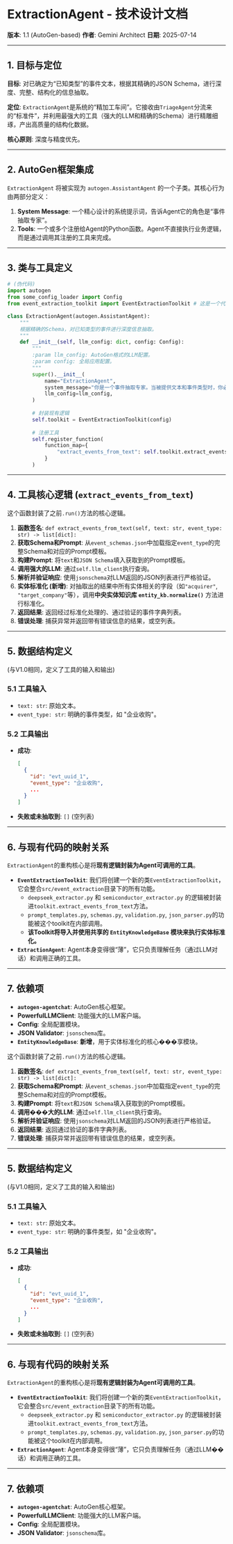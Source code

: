 # ExtractionAgent - 技术设计文档

**版本**: 1.1 (AutoGen-based)
**作者**: Gemini Architect
**日期**: 2025-07-14

---

## 1. 目标与定位

**目标**: 对已确定为“已知类型”的事件文本，根据其精确的JSON Schema，进行深度、完整、结构化的信息抽取。

**定位**: `ExtractionAgent`是系统的“精加工车间”。它接收由`TriageAgent`分流来的“标准件”，并利用最强大的工具（强大的LLM和精确的Schema）进行精雕细琢，产出高质量的结构化数据。

**核心原则**: 深度与精度优先。

---

## 2. AutoGen框架集成

`ExtractionAgent` 将被实现为 `autogen.AssistantAgent` 的一个子类。其核心行为由两部分定义：
1.  **System Message**: 一个精心设计的系统提示词，告诉Agent它的角色是“事件抽取专家”。
2.  **Tools**: 一个或多个注册给Agent的Python函数。Agent不直接执行业务逻辑，而是通过调用其注册的工具来完成。

---

## 3. 类与工具定义

```python
# (伪代码)
import autogen
from some_config_loader import Config
from event_extraction_toolkit import EventExtractionToolkit # 这是一个代表现有逻辑的封装

class ExtractionAgent(autogen.AssistantAgent):
    """
    根据精确的Schema，对已知类型的事件进行深度信息抽取。
    """
    def __init__(self, llm_config: dict, config: Config):
        """
        :param llm_config: AutoGen格式的LLM配置。
        :param config: 全局应用配置。
        """
        super().__init__(
            name="ExtractionAgent",
            system_message="你是一个事件抽取专家。当被提供文本和事件类型时，你必须使用`extract_events_from_text`工具来抽取结构化信息。",
            llm_config=llm_config,
        )
        
        # 封装现有逻辑
        self.toolkit = EventExtractionToolkit(config)
        
        # 注册工具
        self.register_function(
            function_map={
                "extract_events_from_text": self.toolkit.extract_events_from_text
            }
        )
```

---

## 4. 工具核心逻辑 (`extract_events_from_text`)

这个函数封装了之前`.run()`方法的核心逻辑。

1.  **函数签名**: `def extract_events_from_text(self, text: str, event_type: str) -> list[dict]:`
2.  **获取Schema和Prompt**: 从`event_schemas.json`中加载指定`event_type`的完整Schema和对应的Prompt模板。
3.  **构建Prompt**: 将`text`和`JSON Schema`填入获取到的Prompt模板。
4.  **调用强大的LLM**: 通过`self.llm_client`执行查询。
5.  **解析并验证响应**: 使用`jsonschema`对LLM返回的JSON列表进行严格验证。
6.  **实体标准化 (新增)**: 对抽取出的结果中所有实体相关的字段（如`"acquirer"`, `"target_company"`等），调用**中央实体知识库 `entity_kb.normalize()`** 方法进行标准化。
7.  **返回结果**: 返回经过标准化处理的、通过验证的事件字典列表。
8.  **错误处理**: 捕获异常并返回带有错误信息的结果，或空列表。

---

## 5. 数据结构定义

(与V1.0相同，定义了工具的输入和输出)

### 5.1 工具输入

- `text: str`: 原始文本。
- `event_type: str`: 明确的事件类型，如 "企业收购"。

### 5.2 工具输出

- **成功**:
  ```json
  [
    {
      "id": "evt_uuid_1",
      "event_type": "企业收购",
      ...
    }
  ]
  ```
- **失败或未抽取到**: `[]` (空列表)

---

## 6. 与现有代码的映射关系

`ExtractionAgent`的重构核心是将**现有逻辑封装为Agent可调用的工具**。

- **`EventExtractionToolkit`**: 我们将创建一个新的类`EventExtractionToolkit`，它会整合`src/event_extraction`目录下的所有功能。
    - `deepseek_extractor.py` 和 `semiconductor_extractor.py` 的逻辑被封装进`toolkit.extract_events_from_text`方法。
    - `prompt_templates.py`, `schemas.py`, `validation.py`, `json_parser.py`的功能被这个toolkit在内部调用。
    - **该Toolkit将导入并使用共享的 `EntityKnowledgeBase` 模块来执行实体标准化。**
- **`ExtractionAgent`**: Agent本身变得很“薄”，它只负责理解任务（通过LLM对话）和调用正确的工具。

---

## 7. 依赖项

- **`autogen-agentchat`**: AutoGen核心框架。
- **PowerfulLLMClient**: 功能强大的LLM客户端。
- **Config**: 全局配置模块。
- **JSON Validator**: `jsonschema`库。
- **`EntityKnowledgeBase`**: **新增**，用于实体标准化的核心���享模块。

这个函数封装了之前`.run()`方法的核心逻辑。

1.  **函数签名**: `def extract_events_from_text(self, text: str, event_type: str) -> list[dict]:`
2.  **获取Schema和Prompt**: 从`event_schemas.json`中加载指定`event_type`的完整Schema和对应的Prompt模板。
3.  **构建Prompt**: 将`text`和`JSON Schema`填入获取到的Prompt模板。
4.  **调用���大的LLM**: 通过`self.llm_client`执行查询。
5.  **解析并验证响应**: 使用`jsonschema`对LLM返回的JSON列表进行严格验证。
6.  **返回结果**: 返回通过验证的事件字典列表。
7.  **错误处理**: 捕获异常并返回带有错误信息的结果，或空列表。

---

## 5. 数据结构定义

(与V1.0相同，定义了工具的输入和输出)

### 5.1 工具输入

- `text: str`: 原始文本。
- `event_type: str`: 明确的事件类型，如 "企业收购"。

### 5.2 工具输出

- **成功**:
  ```json
  [
    {
      "id": "evt_uuid_1",
      "event_type": "企业收购",
      ...
    }
  ]
  ```
- **失败或未抽取到**: `[]` (空列表)

---

## 6. 与现有代码的映射关系

`ExtractionAgent`的重构核心是将**现有逻辑封装为Agent可调用的工具**。

- **`EventExtractionToolkit`**: 我们将创建一个新的类`EventExtractionToolkit`，它会整合`src/event_extraction`目录下的所有功能。
    - `deepseek_extractor.py` 和 `semiconductor_extractor.py` 的逻辑被封装进`toolkit.extract_events_from_text`方法。
    - `prompt_templates.py`, `schemas.py`, `validation.py`, `json_parser.py`的功能被这个toolkit在内部调用。
- **`ExtractionAgent`**: Agent本身变得很“薄”，它只负责理解任务（通过LLM��话）和调用正确的工具。

---

## 7. 依赖项

- **`autogen-agentchat`**: AutoGen核心框架。
- **PowerfulLLMClient**: 功能强大的LLM客户端。
- **Config**: 全局配置模块。
- **JSON Validator**: `jsonschema`库。
